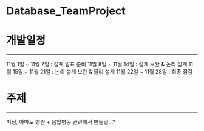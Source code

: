 # Database_TeamProject

# 개발일정
---
11월 1일 ~ 11월 7일 : 설계 발표 준비
11월 8일 ~ 11월 14일 : 설계 보완 & 논리 설계
11월 15일 ~ 11월 21일 : 논리 설계 보완 & 물리 설계
11월 22일 ~ 11월 28일 : 최종 점검

# 주제
---
미정, 아마도 병원 + 음압병동 관련해서 만들걸...?
